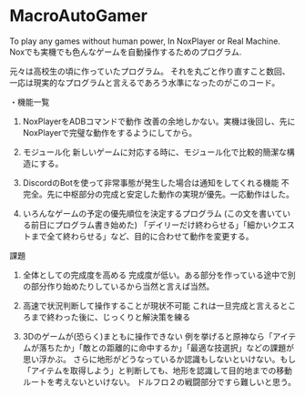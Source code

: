 # MacroAutoGamer
To play any games without human power, In NoxPlayer or Real Machine. Noxでも実機でも色んなゲームを自動操作するためのプログラム.

元々は高校生の頃に作っていたプログラム。
それを丸ごと作り直すこと数回、一応は現実的なプログラムと言えるであろう水準になったのがこのコード。

・機能一覧
1. NoxPlayerをADBコマンドで動作
改善の余地しかない。実機は後回し、先にNoxPlayerで完璧な動作をするようにしてから。

2. モジュール化
新しいゲームに対応する時に、モジュール化で比較的簡潔な構造にする。

3. DiscordのBotを使って非常事態が発生した場合は通知をしてくれる機能
不完全。先に中枢部分の完成と安定した動作の実現が優先。一応動作はした。

4. いろんなゲームの予定の優先順位を決定するプログラム (この文を書いている前日にプログラム書き始めた)
「デイリーだけ終わらせる」「細かいクエストまで全て終わらせる」など、目的に合わせて動作を変更する。


課題
1. 全体としての完成度を高める
完成度が低い。ある部分を作っている途中で別の部分作り始めたりしているから当然と言えば当然。

2. 高速で状況判断して操作することが現状不可能
これは一旦完成と言えるところまで終わった後に、じっくりと解決策を練る

3. 3Dのゲームが(恐らく)まともに操作できない
例を挙げると原神なら「アイテムが落ちたか」「敵との距離的に命中するか」「最適な技選択」などの課題が思い浮かぶ。
さらに地形がどうなっているか認識もしないといけない。もし「アイテムを取得しよう」と判断しても、地形を認識して目的地までの移動ルートを考えないといけない。
ドルフロ２の戦闘部分ですら難しいと思う。
